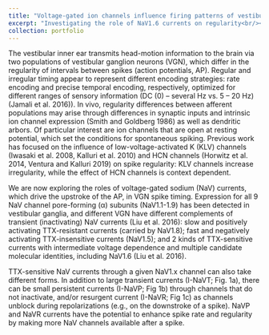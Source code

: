 ```yaml
---
title: "Voltage-gated ion channels influence firing patterns of vestibular afferents"
excerpt: "Investigating the role of NaV1.6 currents on regularity<br/><img src='/images/NaV Currents.jpg'>"
collection: portfolio
---
```


The vestibular inner ear transmits head-motion information to the brain via two populations of vestibular ganglion neurons (VGN), which differ in the regularity of intervals between spikes (action potentials, AP). Regular and irregular timing appear to represent different encoding strategies: rate encoding and precise temporal encoding, respectively, optimized for different ranges of sensory information (DC (0) – several Hz vs. 5 – 20 Hz) (Jamali et al. 2016)). In vivo, regularity differences between afferent populations may arise through differences in synaptic inputs and intrinsic ion channel expression (Smith and Goldberg 1986) as well as dendritic arbors. Of particular interest are ion channels that are open at resting potential, which set the conditions for spontaneous spiking. Previous work has focused on the influence of low-voltage-activated K (KLV) channels (Iwasaki et al. 2008, Kalluri et al. 2010) and HCN channels (Horwitz et al. 2014, Ventura and Kalluri 2019) on spike regularity: KLV channels increase irregularity, while the effect of HCN channels is context dependent.

We are now exploring the roles of voltage-gated sodium (NaV) currents, which drive the upstroke of the AP, in VGN spike timing. Expression for all 9 NaV channel pore-forming (α) subunits (NaV1.1-1.9) has been detected in vestibular ganglia, and different VGN have different complements of transient (inactivating) NaV currents (Liu et al. 2016): slow and positively activating TTX-resistant currents (carried by NaV1.8); fast and negatively activating TTX-insensitive currents (NaV1.5); and 2 kinds of TTX-sensitive currents with intermediate voltage dependence and multiple candidate molecular identities, including NaV1.6 (Liu et al. 2016).

TTX-sensitive NaV currents through a given NaV1.x channel can also take different forms. In addition to large transient currents (I-NaVT; Fig. 1a), there can be small persistent currents (I-NaVP; Fig 1b) through channels that do not inactivate, and/or resurgent current (I-NaVR; Fig 1c) as channels unblock during repolarizations (e.g., on the downstroke of a spike). NaVP and NaVR currents have the potential to enhance spike rate and regularity by making more NaV channels available after a spike.
